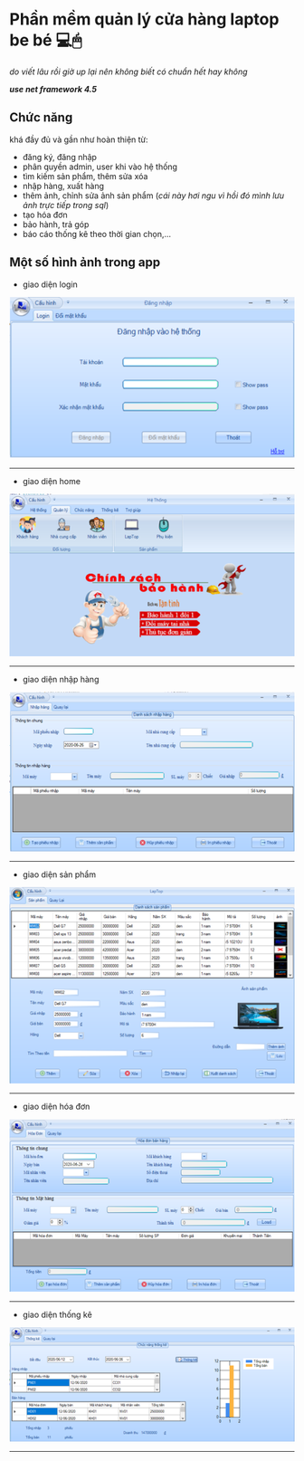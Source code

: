 # Phần mềm quản lý cửa hàng laptop be bé 💻🖱

*do viết lâu rồi giờ up lại nên không biết có chuẩn hết hay không*

***use net framework 4.5***

## Chức năng
khá đầy đủ và gần như hoàn thiện từ:
- đăng ký, đăng nhập
- phân quyền admin, user khi vào hệ thống
- tìm kiếm sản phẩm, thêm sửa xóa
- nhập hàng, xuất hàng
- thêm ảnh, chỉnh sửa ảnh sản phẩm (*cái này hơi ngu vì hồi đó mình lưu ảnh trực tiếp trong sql*)
- tạo hóa đơn
- bảo hành, trả góp
- báo cáo thống kê theo thời gian chọn,...
## Một số hình ảnh trong app
* giao diện login

![alt](img/login.png)
_________________________________
* giao diện home

![alt](img/home.png)
_________________________________
* giao diện nhập hàng

![alt](img/nhaphang.png)
_________________________________
* giao diện sản phẩm

![alt](img/sanpham.png)
_________________________________
* giao diện hóa đơn

![alt](img/hoadon.png)
_________________________________
* giao diện thống kê

![alt](img/thongke.png)
_________________________________
